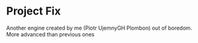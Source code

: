 # Project Fix
Another engine created by me (Piotr UjemnyGH Plombon) out of boredom.
More advanced than previous ones